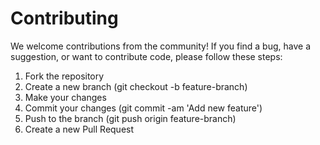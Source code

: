 # Contributing

We welcome contributions from the community! If you find a bug, have a suggestion, or want to contribute code, please follow these steps:

1. Fork the repository
2. Create a new branch (git checkout -b feature-branch)
3. Make your changes
4. Commit your changes (git commit -am 'Add new feature')
5. Push to the branch (git push origin feature-branch)
6. Create a new Pull Request
